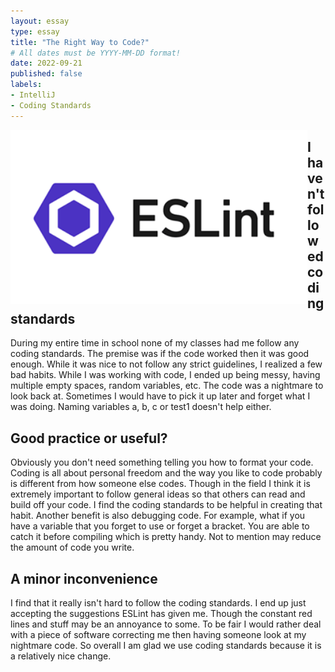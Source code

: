 ```yaml
---
layout: essay
type: essay
title: "The Right Way to Code?"
# All dates must be YYYY-MM-DD format!
date: 2022-09-21
published: false
labels:
- IntelliJ
- Coding Standards
---
```


<img align="left" width=475px src="../img/coding-standards/eslint-logo.png">

## I haven't followed coding standards

During my entire time in school none of my classes had me follow any coding standards. The premise was if the code worked then it was good enough. While it was nice to not follow any strict guidelines, I realized a few bad habits. While I was working with code, I ended up being messy, having multiple empty spaces, random variables, etc. The code was a nightmare to look back at. Sometimes I would have to pick it up later and forget what I was doing. Naming variables a, b, c or test1 doesn't help either.

## Good practice or useful?

Obviously you don't need something telling you how to format your code. Coding is all about personal freedom and the way you like to code probably is different from how someone else codes. Though in the field I think it is extremely important to follow general ideas so that others can read and build off your code. I find the coding standards to be helpful in creating that habit. Another benefit is also debugging code. For example, what if you have a variable that you forget to use or forget a bracket. You are able to catch it before compiling which is pretty handy. Not to mention may reduce the amount of code you write.

## A minor inconvenience 

I find that it really isn't hard to follow the coding standards. I end up just accepting the suggestions ESLint has given me. Though the constant red lines and stuff may be an annoyance to some. To be fair I would rather deal with a piece of software correcting me then having someone look at my nightmare code. So overall I am glad we use coding standards because it is a relatively nice change. 

